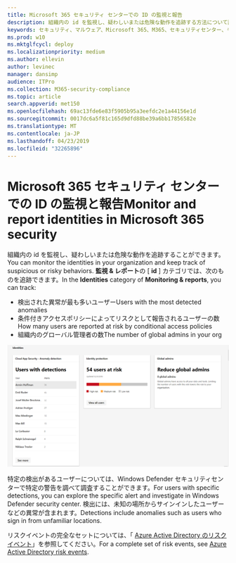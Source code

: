 ```yaml
---
title: Microsoft 365 セキュリティ センターでの ID の監視と報告
description: 組織内の id を監視し、疑わしいまたは危険な動作を追跡する方法について説明します。
keywords: セキュリティ、マルウェア、Microsoft 365、M365、セキュリティセンター、モニター、レポート、id
ms.prod: w10
ms.mktglfcycl: deploy
ms.localizationpriority: medium
ms.author: ellevin
author: levinec
manager: dansimp
audience: ITPro
ms.collection: M365-security-compliance
ms.topic: article
search.appverid: met150
ms.openlocfilehash: 69ac13fde6e83f5905b95a3eefdc2e1a44156e1d
ms.sourcegitcommit: 0017dc6a5f81c165d9dfd88be39a6bb17856582e
ms.translationtype: MT
ms.contentlocale: ja-JP
ms.lasthandoff: 04/23/2019
ms.locfileid: "32265896"
---
```

# <a name="monitor-and-report-identities-in-microsoft-365-security"></a><span data-ttu-id="7afcb-104">Microsoft 365 セキュリティ センターでの ID の監視と報告</span><span class="sxs-lookup"><span data-stu-id="7afcb-104">Monitor and report identities in Microsoft 365 security</span></span>

<span data-ttu-id="7afcb-105">組織内の id を監視し、疑わしいまたは危険な動作を追跡することができます。</span><span class="sxs-lookup"><span data-stu-id="7afcb-105">You can monitor the identities in your organization and keep track of suspicious or risky behaviors.</span></span> <span data-ttu-id="7afcb-106">**監視 & レポート**の [ **id** ] カテゴリでは、次のものを追跡できます。</span><span class="sxs-lookup"><span data-stu-id="7afcb-106">In the **Identities** category of **Monitoring & reports**, you can track:</span></span>

* <span data-ttu-id="7afcb-107">検出された異常が最も多いユーザー</span><span class="sxs-lookup"><span data-stu-id="7afcb-107">Users with the most detected anomalies</span></span>
* <span data-ttu-id="7afcb-108">条件付きアクセスポリシーによってリスクとして報告されるユーザーの数</span><span class="sxs-lookup"><span data-stu-id="7afcb-108">How many users are reported at risk by conditional access policies</span></span>
* <span data-ttu-id="7afcb-109">組織内のグローバル管理者の数</span><span class="sxs-lookup"><span data-stu-id="7afcb-109">The number of global admins in your org</span></span>

![監視 & レポートページの id カテゴリ](./media/security-docs/identities.png)

<span data-ttu-id="7afcb-111">特定の検出があるユーザーについては、Windows Defender セキュリティセンターで特定の警告を調べて調査することができます。</span><span class="sxs-lookup"><span data-stu-id="7afcb-111">For users with specific detections, you can explore the specific alert and investigate in Windows Defender security center.</span></span> <span data-ttu-id="7afcb-112">検出には、未知の場所からサインインしたユーザーなどの異常が含まれます。</span><span class="sxs-lookup"><span data-stu-id="7afcb-112">Detections include anomalies such as users who sign in from unfamiliar locations.</span></span>

<span data-ttu-id="7afcb-113">リスクイベントの完全なセットについては、「 [Azure Active Directory のリスクイベント](https://docs.microsoft.com/azure/active-directory/reports-monitoring/concept-risk-events)」を参照してください。</span><span class="sxs-lookup"><span data-stu-id="7afcb-113">For a complete set of risk events, see [Azure Active Directory risk events](https://docs.microsoft.com/azure/active-directory/reports-monitoring/concept-risk-events).</span></span>
